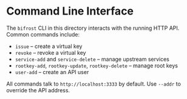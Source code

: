 # Command Line Interface

The `bifrost` CLI in this directory interacts with the running HTTP API.
Common commands include:

- `issue` – create a virtual key
- `revoke` – revoke a virtual key
- `service-add` and `service-delete` – manage upstream services
- `rootkey-add`, `rootkey-update`, `rootkey-delete` – manage root keys
- `user-add` – create an API user

All commands talk to `http://localhost:3333` by default. Use `--addr` to
override the API address.
